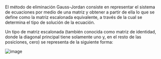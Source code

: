 
El método de eliminación Gauss-Jordan consiste en representar el sistema de ecuaciones por medio de una matriz y obtener a partir de ella lo que se define como la matriz escalonada equivalente, a través de la cual se determina el tipo de solución de la ecuación.

Un tipo de matriz escalonada (también conocida como matriz de identidad, donde la diagonal principal tiene solamente uno y, en el resto de las posiciones, cero) se representa de la siguiente forma:

![image](https://github.com/Jorge11Romero/M-todos-Num-ricos/assets/147437900/bafc2a1a-26ea-4468-bdfb-faa998d619f0)
